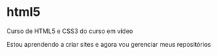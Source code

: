 # html5
 Curso de HTML5 e CSS3 do curso em vídeo

Estou aprendendo a criar sites e agora vou gerenciar meus repositórios 